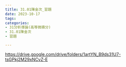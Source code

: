 ```yaml
---
title: 31.01陳金次_習題
date: 2023-10-17
tags: 
categories:
- 31分析導論(高等微積分)
- 31.01陳金次
- 習題

---
```

https://drive.google.com/drive/folders/1artYN_B9ds31U7-tsGPkj2M29xNCvZ-E
